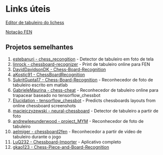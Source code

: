 # Links úteis

[Editor de tabuleiro do lichess](https://lichess.org/editor)

[Notação FEN](https://en.wikipedia.org/wiki/Forsyth%E2%80%93Edwards_Notation)

## Projetos semelhantes
1. [estebanuri - chess_recongition](https://github.com/estebanuri/chess_recongition) - Detector de tabuleiro em foto de tela
2. [linrock - chessboard-recognizer](https://github.com/linrock/chessboard-recognizer) - Print de tabuleiro online para FEN
3. [DavidDavidsonDK - Chess-Board-Recognition](https://github.com/DavidDavidsonDK/Chess-Board-Recognition)
4. [aKostic91 - ChessBoardRecognition](https://github.com/aKostic91/ChessBoardRecognition)
5. [SukritGupta17 - Chess-Board-Recognition](https://github.com/SukritGupta17/Chess-Board-Recognition) - Reconhecedor de foto de tabuleiro escrito em matlab
6. [GabrieleMaurina - chess-cheat](https://github.com/GabrieleMaurina/chess-cheat) - Reconhecedor de tabuleiro online para trapacear baseado no tensorflow_chessbot
7. [Elucidation - tensorflow_chessbot](https://github.com/Elucidation/tensorflow_chessbot) - Predicts chessboards layouts from online chessboard screenshots
8. [maciejczyzewski - neural-chessboard](https://github.com/maciejczyzewski/neural-chessboard) - Detector de tabuleiro a partir de foto
9. [andrewleeunderwood - project_MYM](https://github.com/andrewleeunderwood/project_MYM) - Reconhecedor de foto de tabuleiro
10. [aelmiger - chessboard2fen](https://github.com/aelmiger/chessboard2fen) - Reconhecedor a partir de vídeo de tabuleiro durante o jogo
11. [LuQ232 - Chessboard-Importer](https://github.com/LuQ232/Chessboard-Importer) - Aplicativo completo
12. [gkao123 - Chess-Piece-and-Board-Recognition](https://github.com/gkao123/Chess-Piece-and-Board-Recognition)
